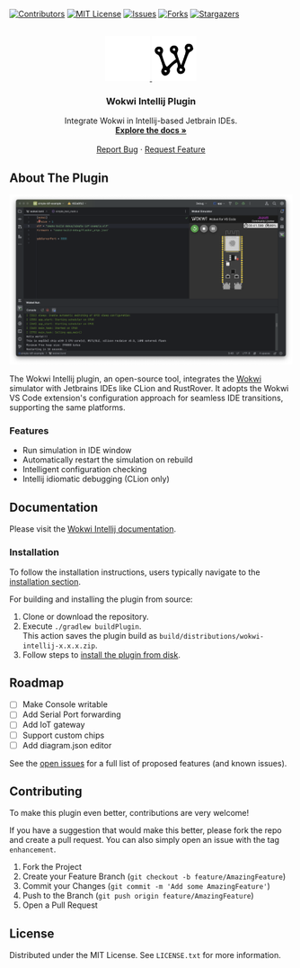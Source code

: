 
<a name="readme-top"></a>

<!-- PROJECT SHIELDS -->
[![Contributors][contributors-shield]][contributors-url]
[![MIT License][license-shield]][license-url]
[![Issues][issues-shield]][issues-url]
[![Forks][forks-shield]][forks-url]
[![Stargazers][stars-shield]][stars-url]



<!-- PROJECT LOGO -->
<br />
<div align="center">
  <a href="https://github.com/Jozott00/wokwi-intellij">
    <img src="blob/imgs/pluginIcon_dark.svg#gh-dark-mode-only" alt="Logo" width="80" height="80">
    <img src="blob/imgs/pluginIcon.svg#gh-light-mode-only" alt="Logo" width="80" height="80">
  </a>

<h3 align="center">Wokwi Intellij Plugin</h3>

  <p align="center">
    Integrate Wokwi in Intellij-based Jetbrain IDEs.
    <br />
    <a href="https://jozott00.github.io/wokwi-intellij/starter-topic.html"><strong>Explore the docs »</strong></a>
    <br />
    <br />
    <a href="https://github.com/Jozott00/wokwi-intellij/issues">Report Bug</a>
    ·
    <a href="https://github.com/Jozott00/wokwi-intellij/issues">Request Feature</a>
  </p>
</div>



<!-- TABLE OF CONTENTS -->
<!-- 
<details>
  <summary>Table of Contents</summary>
  <ol>
    <li>
      <a href="#about-the-project">About The Project</a>
      <ul>
        <li><a href="#built-with">Built With</a></li>
      </ul>
    </li>
    <li>
      <a href="#getting-started">Getting Started</a>
      <ul>
        <li><a href="#prerequisites">Prerequisites</a></li>
        <li><a href="#installation">Installation</a></li>
      </ul>
    </li>
    <li><a href="#usage">Usage</a></li>
    <li><a href="#roadmap">Roadmap</a></li>
    <li><a href="#contributing">Contributing</a></li>
    <li><a href="#license">License</a></li>
    <li><a href="#contact">Contact</a></li>
    <li><a href="#acknowledgments">Acknowledgments</a></li>
  </ol>
</details> 
-->



<!-- ABOUT THE PROJECT -->
## About The Plugin

<img src="blob/imgs/sim_running.png" alt="Wokwi Debug Showcase" />

<!-- Plugin description -->
The Wokwi Intellij plugin, an open-source tool, integrates the [Wokwi](https://wokwi.com) simulator with Jetbrains IDEs like CLion and RustRover. 
It adopts the Wokwi VS Code extension's configuration approach for seamless IDE transitions, supporting the same platforms.
<!-- Plugin description end -->

### Features 
- Run simulation in IDE window
- Automatically restart the simulation on rebuild
- Intelligent configuration checking
- Intellij idiomatic debugging (CLion only)

<!-- GETTING STARTED -->
## Documentation

Please visit the [Wokwi Intellij documentation](https://jozott00.github.io/wokwi-intellij/starter-topic.html).

### Installation

To follow the installation instructions, users typically navigate to the [installation section](https://jozott00.github.io/wokwi-intellij/starter-topic.html#installation). 

For building and installing the plugin from source:
1. Clone or download the repository.
2. Execute `./gradlew buildPlugin`. <br/> This action saves the plugin build as `build/distributions/wokwi-intellij-x.x.x.zip`.
3. Follow steps to [install the plugin from disk](https://www.jetbrains.com/help/idea/managing-plugins.html#install_plugin_from_disk).
   


<!-- ROADMAP -->
## Roadmap

- [ ] Make Console writable
- [ ] Add Serial Port forwarding 
- [ ] Add IoT gateway
- [ ] Support custom chips
- [ ] Add diagram.json editor

See the [open issues](https://github.com/Jozott00/wokwi-intellij/issues) for a full list of proposed features (and known issues).


<!-- CONTRIBUTING -->
## Contributing

To make this plugin even better, contributions are very welcome! 

If you have a suggestion that would make this better, please fork the repo and create a pull request. You can also simply open an issue with the tag `enhancement`.
1. Fork the Project
2. Create your Feature Branch (`git checkout -b feature/AmazingFeature`)
3. Commit your Changes (`git commit -m 'Add some AmazingFeature'`)
4. Push to the Branch (`git push origin feature/AmazingFeature`)
5. Open a Pull Request



<!-- LICENSE -->
## License

Distributed under the MIT License. See `LICENSE.txt` for more information.




<!-- MARKDOWN LINKS & IMAGES -->
<!-- https://www.markdownguide.org/basic-syntax/#reference-style-links -->
[contributors-shield]: https://img.shields.io/github/contributors/jozott00/wokwi-intellij.svg
[contributors-url]: https://github.com/Jozott00/wokwi-intellij/graphs/contributors
[forks-shield]: https://img.shields.io/github/forks/jozott00/wokwi-intellij.svg
[forks-url]: https://github.com/Jozott00/wokwi-intellij/network/members
[stars-shield]: https://img.shields.io/github/stars/jozott00/wokwi-intellij.svg
[stars-url]: https://github.com/Jozott00/wokwi-intellij/stargazers
[issues-shield]: https://img.shields.io/github/issues/jozott00/wokwi-intellij.svg
[issues-url]: https://github.com/Jozott00/wokwi-intellij/issues
[license-shield]: https://img.shields.io/github/license/Jozott00/wokwi-intellij.svg
[license-url]: https://github.com/Jozott00/wokwi-intellij/blob/master/LICENSE.txt


